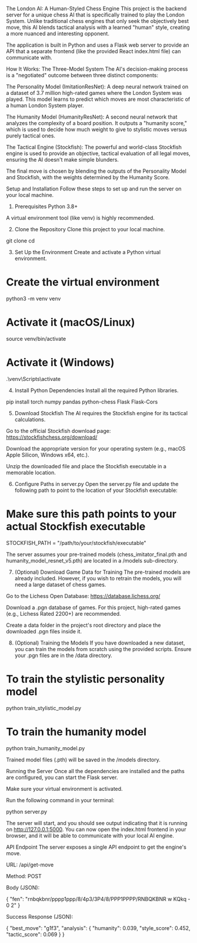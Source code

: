 The London AI: A Human-Styled Chess Engine
This project is the backend server for a unique chess AI that is specifically trained to play the London System. Unlike traditional chess engines that only seek the objectively best move, this AI blends tactical analysis with a learned "human" style, creating a more nuanced and interesting opponent.

The application is built in Python and uses a Flask web server to provide an API that a separate frontend (like the provided React index.html file) can communicate with.

How It Works: The Three-Model System
The AI's decision-making process is a "negotiated" outcome between three distinct components:

The Personality Model (ImitationResNet): A deep neural network trained on a dataset of 3.7 million high-rated games where the London System was played. This model learns to predict which moves are most characteristic of a human London System player.

The Humanity Model (HumanityResNet): A second neural network that analyzes the complexity of a board position. It outputs a "humanity score," which is used to decide how much weight to give to stylistic moves versus purely tactical ones.

The Tactical Engine (Stockfish): The powerful and world-class Stockfish engine is used to provide an objective, tactical evaluation of all legal moves, ensuring the AI doesn't make simple blunders.

The final move is chosen by blending the outputs of the Personality Model and Stockfish, with the weights determined by the Humanity Score.

Setup and Installation
Follow these steps to set up and run the server on your local machine.

1. Prerequisites
Python 3.8+

A virtual environment tool (like venv) is highly recommended.

2. Clone the Repository
Clone this project to your local machine.

git clone <your-repository-url>
cd <your-repository-directory>

3. Set Up the Environment
Create and activate a Python virtual environment.

# Create the virtual environment
python3 -m venv venv

# Activate it (macOS/Linux)
source venv/bin/activate

# Activate it (Windows)
.\venv\Scripts\activate

4. Install Python Dependencies
Install all the required Python libraries.

pip install torch numpy pandas python-chess Flask Flask-Cors

5. Download Stockfish
The AI requires the Stockfish engine for its tactical calculations.

Go to the official Stockfish download page: https://stockfishchess.org/download/

Download the appropriate version for your operating system (e.g., macOS Apple Silicon, Windows x64, etc.).

Unzip the downloaded file and place the Stockfish executable in a memorable location.

6. Configure Paths in server.py
Open the server.py file and update the following path to point to the location of your Stockfish executable:

# Make sure this path points to your actual Stockfish executable
STOCKFISH_PATH = "/path/to/your/stockfish/executable"

The server assumes your pre-trained models (chess_imitator_final.pth and humanity_model_resnet_v5.pth) are located in a /models sub-directory.

7. (Optional) Download Game Data for Training
The pre-trained models are already included. However, if you wish to retrain the models, you will need a large dataset of chess games.

Go to the Lichess Open Database: https://database.lichess.org/

Download a .pgn database of games. For this project, high-rated games (e.g., Lichess Rated 2200+) are recommended.

Create a data folder in the project's root directory and place the downloaded .pgn files inside it.

8. (Optional) Training the Models
If you have downloaded a new dataset, you can train the models from scratch using the provided scripts. Ensure your .pgn files are in the /data directory.

# To train the stylistic personality model
python train_stylistic_model.py

# To train the humanity model
python train_humanity_model.py

Trained model files (.pth) will be saved in the /models directory.

Running the Server
Once all the dependencies are installed and the paths are configured, you can start the Flask server.

Make sure your virtual environment is activated.

Run the following command in your terminal:

python server.py

The server will start, and you should see output indicating that it is running on http://127.0.0.1:5000. You can now open the index.html frontend in your browser, and it will be able to communicate with your local AI engine.

API Endpoint
The server exposes a single API endpoint to get the engine's move.

URL: /api/get-move

Method: POST

Body (JSON):

{
  "fen": "rnbqkbnr/pppp1ppp/8/4p3/3P4/8/PPP1PPPP/RNBQKBNR w KQkq - 0 2"
}

Success Response (JSON):

{
  "best_move": "g1f3",
  "analysis": {
    "humanity": 0.039,
    "style_score": 0.452,
    "tactic_score": 0.069
  }
}
